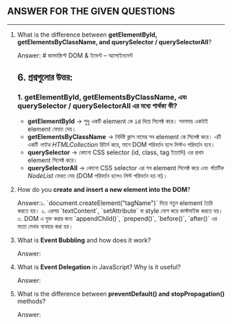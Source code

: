 <h2>ANSWER FOR THE GIVEN QUESTIONS</h2><hr>
<ol>
<li>What is the difference between <strong>getElementById, getElementsByClassName, and querySelector / querySelectorAll</strong>?</li>
  <p>Answer:
  # জাভাস্ক্রিপ্ট DOM & ইভেন্ট – অ্যাসাইনমেন্ট

## 6. প্রশ্নগুলোর উত্তর:

### 1. getElementById, getElementsByClassName, এবং querySelector / querySelectorAll এর মধ্যে পার্থক্য কী?
- **getElementById** → শুধু একটি element কে `id` দিয়ে সিলেক্ট করে। সবসময় একটাই element ফেরত দেয়।  
- **getElementsByClassName** → নির্দিষ্ট ক্লাস নামের সব element কে সিলেক্ট করে। এটি একটি *লাইভ HTMLCollection* রিটার্ন করে, মানে DOM পরিবর্তন হলে লিস্টও পরিবর্তন হবে।  
- **querySelector** → কোনো CSS selector (id, class, tag ইত্যাদি) এর প্রথম element সিলেক্ট করে।  
- **querySelectorAll** → কোনো CSS selector এর সব element সিলেক্ট করে এবং *স্ট্যাটিক NodeList* ফেরত দেয় (DOM পরিবর্তন হলেও লিস্ট পরিবর্তন হয় না)।  
  </p>
<li>How do you <strong>create and insert a new element into the DOM</strong>?</li>
    <p>Answer:১. `document.createElement("tagName")` দিয়ে নতুন element তৈরি করতে হয়।  
২. এরপর `textContent`, `setAttribute` বা style যোগ করে কাস্টমাইজ করতে হয়।  
৩. DOM এ যুক্ত করার জন্য `appendChild()`, `prepend()`, `before()`, `after()` এর মতো মেথড ব্যবহার করা হয়।</p>
<li>What is <strong>Event Bubbling</strong> and how does it work?</li>
    <p>Answer:</p>
<li>What is <strong>Event Delegation</strong> in JavaScript? Why is it useful?</li>
    <p>Answer:</p>
<li>What is the difference between <strong>preventDefault() and stopPropagation()</strong> methods?</li>
    <p>Answer:</p>
</ol>

